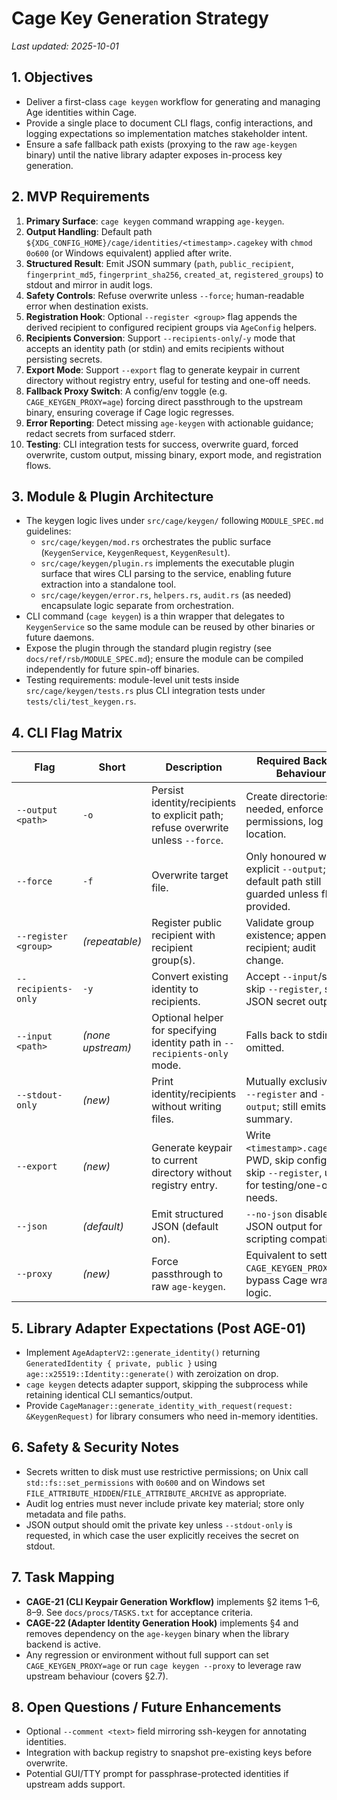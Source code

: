 # Cage Key Generation Strategy

_Last updated: 2025-10-01_

## 1. Objectives
- Deliver a first-class `cage keygen` workflow for generating and managing Age identities within Cage.
- Provide a single place to document CLI flags, config interactions, and logging expectations so implementation matches stakeholder intent.
- Ensure a safe fallback path exists (proxying to the raw `age-keygen` binary) until the native library adapter exposes in-process key generation.

## 2. MVP Requirements
1. **Primary Surface**: `cage keygen` command wrapping `age-keygen`.
2. **Output Handling**: Default path `${XDG_CONFIG_HOME}/cage/identities/<timestamp>.cagekey` with `chmod 0o600` (or Windows equivalent) applied after write.
3. **Structured Result**: Emit JSON summary (`path`, `public_recipient`, `fingerprint_md5`, `fingerprint_sha256`, `created_at`, `registered_groups`) to stdout and mirror in audit logs.
4. **Safety Controls**: Refuse overwrite unless `--force`; human-readable error when destination exists.
5. **Registration Hook**: Optional `--register <group>` flag appends the derived recipient to configured recipient groups via `AgeConfig` helpers.
6. **Recipients Conversion**: Support `--recipients-only`/`-y` mode that accepts an identity path (or stdin) and emits recipients without persisting secrets.
7. **Export Mode**: Support `--export` flag to generate keypair in current directory without registry entry, useful for testing and one-off needs.
8. **Fallback Proxy Switch**: A config/env toggle (e.g. `CAGE_KEYGEN_PROXY=age`) forcing direct passthrough to the upstream binary, ensuring coverage if Cage logic regresses.
9. **Error Reporting**: Detect missing `age-keygen` with actionable guidance; redact secrets from surfaced stderr.
10. **Testing**: CLI integration tests for success, overwrite guard, forced overwrite, custom output, missing binary, export mode, and registration flows.

## 3. Module & Plugin Architecture
- The keygen logic lives under `src/cage/keygen/` following `MODULE_SPEC.md` guidelines:
  - `src/cage/keygen/mod.rs` orchestrates the public surface (`KeygenService`, `KeygenRequest`, `KeygenResult`).
  - `src/cage/keygen/plugin.rs` implements the executable plugin surface that wires CLI parsing to the service, enabling future extraction into a standalone tool.
  - `src/cage/keygen/error.rs`, `helpers.rs`, `audit.rs` (as needed) encapsulate logic separate from orchestration.
- CLI command (`cage keygen`) is a thin wrapper that delegates to `KeygenService` so the same module can be reused by other binaries or future daemons.
- Expose the plugin through the standard plugin registry (see `docs/ref/rsb/MODULE_SPEC.md`); ensure the module can be compiled independently for future spin-off binaries.
- Testing requirements: module-level unit tests inside `src/cage/keygen/tests.rs` plus CLI integration tests under `tests/cli/test_keygen.rs`.

## 4. CLI Flag Matrix
| Flag | Short | Description | Required Backend Behaviour |
|------|-------|-------------|----------------------------|
| `--output <path>` | `-o` | Persist identity/recipients to explicit path; refuse overwrite unless `--force`. | Create directories if needed, enforce permissions, log location. |
| `--force` | `-f` | Overwrite target file. | Only honoured with explicit `--output`; default path still guarded unless flag provided. |
| `--register <group>` | *(repeatable)* | Register public recipient with recipient group(s). | Validate group existence; append recipient; audit change. |
| `--recipients-only` | `-y` | Convert existing identity to recipients. | Accept `--input`/stdin, skip `--register`, skip JSON secret output. |
| `--input <path>` | *(none upstream)* | Optional helper for specifying identity path in `--recipients-only` mode. | Falls back to stdin if omitted. |
| `--stdout-only` | *(new)* | Print identity/recipients without writing files. | Mutually exclusive with `--register` and `--output`; still emits JSON summary. |
| `--export` | *(new)* | Generate keypair to current directory without registry entry. | Write `<timestamp>.cagekey` to PWD, skip config store, skip `--register`, useful for testing/one-off needs. |
| `--json` | *(default)* | Emit structured JSON (default on). | `--no-json` disables JSON output for scripting compatibility. |
| `--proxy` | *(new)* | Force passthrough to raw `age-keygen`. | Equivalent to setting `CAGE_KEYGEN_PROXY=age`; bypass Cage wrapping logic. |

## 5. Library Adapter Expectations (Post AGE-01)
- Implement `AgeAdapterV2::generate_identity()` returning `GeneratedIdentity { private, public }` using `age::x25519::Identity::generate()` with zeroization on drop.
- `cage keygen` detects adapter support, skipping the subprocess while retaining identical CLI semantics/output.
- Provide `CageManager::generate_identity_with_request(request: &KeygenRequest)` for library consumers who need in-memory identities.

## 6. Safety & Security Notes
- Secrets written to disk must use restrictive permissions; on Unix call `std::fs::set_permissions` with `0o600` and on Windows set `FILE_ATTRIBUTE_HIDDEN`/`FILE_ATTRIBUTE_ARCHIVE` as appropriate.
- Audit log entries must never include private key material; store only metadata and file paths.
- JSON output should omit the private key unless `--stdout-only` is requested, in which case the user explicitly receives the secret on stdout.

## 7. Task Mapping
- **CAGE-21 (CLI Keypair Generation Workflow)** implements §2 items 1–6, 8–9. See `docs/procs/TASKS.txt` for acceptance criteria.
- **CAGE-22 (Adapter Identity Generation Hook)** implements §4 and removes dependency on the `age-keygen` binary when the library backend is active.
- Any regression or environment without full support can set `CAGE_KEYGEN_PROXY=age` or run `cage keygen --proxy` to leverage raw upstream behaviour (covers §2.7).

## 8. Open Questions / Future Enhancements
- Optional `--comment <text>` field mirroring ssh-keygen for annotating identities.
- Integration with backup registry to snapshot pre-existing keys before overwrite.
- Potential GUI/TTY prompt for passphrase-protected identities if upstream adds support.
